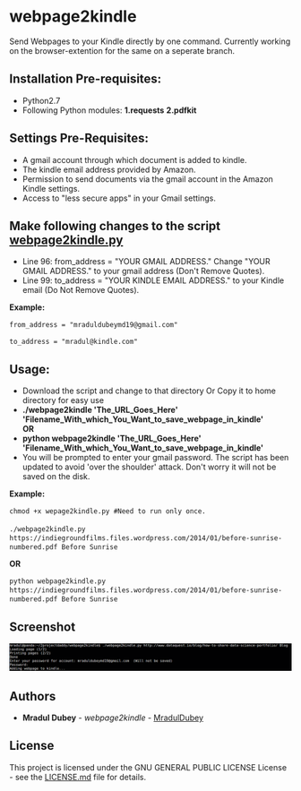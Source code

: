 # webpage2kindle
Send Webpages to your Kindle directly by one command. Currently working on the browser-extention for the same on a seperate branch.

## Installation Pre-requisites:
<ul>
<li>Python2.7</li>
<li>Following Python modules: 
  <b>1.requests</b> 
  <b>2.pdfkit</b>
</li>
</ul>

## Settings Pre-Requisites:
<ul>
<li>A gmail account through which document is added to kindle.</li>
<li>The kindle email address provided by Amazon.</li>
<li>Permission to send documents via the gmail account in the Amazon Kindle settings.</li>
<li> Access to "less secure apps" in your Gmail settings. </li>
</ul>

## Make following changes to the script [webpage2kindle.py](webpage2kindle.py?raw=true "webpage2kindle.py")
<ul>
<li> Line 96: from_address = "YOUR GMAIL ADDRESS." Change "YOUR GMAIL ADDRESS." to your gmail address (Don't Remove Quotes).</li>
<li> Line 99: to_address = "YOUR KINDLE EMAIL ADDRESS." to your Kindle email (Do Not Remove Quotes). </li>
</ul>

<b> Example: </b>
```
from_address = "mraduldubeymd19@gmail.com"
```
```
to_address = "mradul@kindle.com"
```

## Usage:
<ul>
<li>Download the script and change to that directory Or Copy it to home directory for easy use</li>
<li><b>./webpage2kindle 'The_URL_Goes_Here' 'Filename_With_which_You_Want_to_save_webpage_in_kindle'</b></li>
<b>OR</b>
<li> <b>python webpage2kindle 'The_URL_Goes_Here' 'Filename_With_which_You_Want_to_save_webpage_in_kindle'</b></li>
<li> You will be prompted to enter your gmail password. The script has been updated to avoid 'over the shoulder' attack. Don't worry it will not be saved on the disk.</li>
</ul>

<b>Example:</b>
```
chmod +x wepage2kindle.py #Need to run only once.

./webpage2kindle.py https://indiegroundfilms.files.wordpress.com/2014/01/before-sunrise-numbered.pdf Before Sunrise
```
<b>OR</b>

```
python webpage2kindle.py https://indiegroundfilms.files.wordpress.com/2014/01/before-sunrise-numbered.pdf Before Sunrise
```

## Screenshot
![Screenshot](sample.png?raw=true "Working Screenshot")


## Authors

* **Mradul Dubey** - *webpage2kindle* - [MradulDubey](https://github.com/mraduldubey)

## License

This project is licensed under the GNU GENERAL PUBLIC LICENSE License - see the [LICENSE.md](LICENSE?raw=true "LICENSE") file for details.

